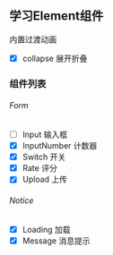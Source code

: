 ## 学习Element组件
内置过渡动画
- [x] collapse 展开折叠
### 组件列表
###### Form
- [ ] Input 输入框
- [x] InputNumber 计数器
- [x] Switch 开关
- [x] Rate 评分
- [x] Upload 上传
###### Notice
- [x] Loading 加载
- [x] Message 消息提示
